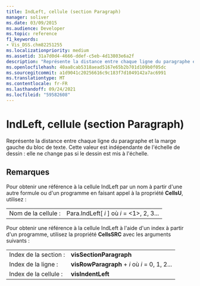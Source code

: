 ```yaml
---
title: IndLeft, cellule (section Paragraph)
manager: soliver
ms.date: 03/09/2015
ms.audience: Developer
ms.topic: reference
f1_keywords:
- Vis_DSS.chm82251255
ms.localizationpriority: medium
ms.assetid: 31a7d0d4-4666-ddef-c5eb-4d13803e6a2f
description: "Représente la distance entre chaque ligne du paragraphe et la marge gauche du bloc de texte. Cette valeur est indépendante de l'échelle de dessin : elle ne change pas si le dessin est mis à l'échelle."
ms.openlocfilehash: 40aa8cab5318aead5167e65b2b701d109b0f05dc
ms.sourcegitcommit: a1d9041c20256616c9c183f7d1049142a7ac6991
ms.translationtype: MT
ms.contentlocale: fr-FR
ms.lasthandoff: 09/24/2021
ms.locfileid: "59582608"
---
```

# <a name="indleft-cell-paragraph-section"></a>IndLeft, cellule (section Paragraph)

Représente la distance entre chaque ligne du paragraphe et la marge gauche du bloc de texte. Cette valeur est indépendante de l'échelle de dessin : elle ne change pas si le dessin est mis à l'échelle.
  
## <a name="remarks"></a>Remarques

Pour obtenir une référence à la cellule IndLeft par un nom à partir d'une autre formule ou d'un programme en faisant appel à la propriété **CellsU**, utilisez : 
  
|||
|:-----|:-----|
| Nom de la cellule :  <br/> | Para.IndLeft[  *i*  ] où  *i*  = <1>, 2, 3...  <br/> |
   
Pour obtenir une référence à la cellule IndLeft à l'aide d'un index à partir d'un programme, utilisez la propriété **CellsSRC** avec les arguments suivants : 
  
|||
|:-----|:-----|
| Index de la section :  <br/> |**visSectionParagraph** <br/> |
| Index de la ligne :  <br/> |**visRowParagraph**  +   *i* où *i* = 0, 1, 2...  <br/> |
| Index de la cellule :  <br/> |**visIndentLeft** <br/> |
   

